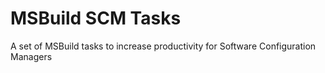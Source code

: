 # MSBuild SCM Tasks

A set of MSBuild tasks to increase productivity for Software Configuration Managers
